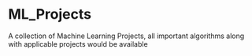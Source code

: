 # ML_Projects
A collection of Machine Learning Projects, all important algorithms along with applicable projects would be available 